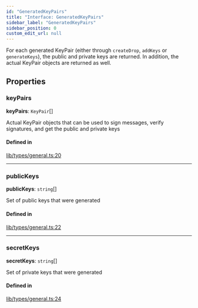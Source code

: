 ```yaml
---
id: "GeneratedKeyPairs"
title: "Interface: GeneratedKeyPairs"
sidebar_label: "GeneratedKeyPairs"
sidebar_position: 0
custom_edit_url: null
---
```


For each generated KeyPair (either through `createDrop`, `addKeys` or `generateKeys`), the public and private keys are returned.
In addition, the actual KeyPair objects are returned as well.

## Properties

### keyPairs

 **keyPairs**: `KeyPair`[]

Actual KeyPair objects that can be used to sign messages, verify signatures, and get the public and private keys

#### Defined in

[lib/types/general.ts:20](https://github.com/keypom/keypom-js/blob/68bf90396/packages/core/src/lib/types/general.ts#L20)

___

### publicKeys

 **publicKeys**: `string`[]

Set of public keys that were generated

#### Defined in

[lib/types/general.ts:22](https://github.com/keypom/keypom-js/blob/68bf90396/packages/core/src/lib/types/general.ts#L22)

___

### secretKeys

 **secretKeys**: `string`[]

Set of private keys that were generated

#### Defined in

[lib/types/general.ts:24](https://github.com/keypom/keypom-js/blob/68bf90396/packages/core/src/lib/types/general.ts#L24)
